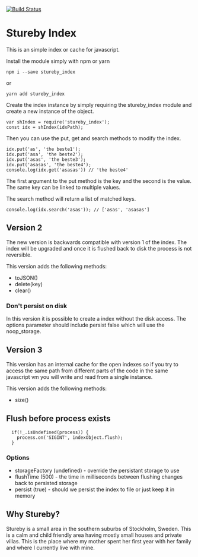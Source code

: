 [![Build Status](https://travis-ci.org/softbrix/stureby_index.svg?branch=master)](https://travis-ci.org/softbrix/stureby_index)

# Stureby Index
This is an simple index or cache for javascript.

Install the module simply with npm or yarn

```
npm i --save stureby_index
```

or

```
yarn add stureby_index
```

Create the index instance by simply requiring the stureby_index module and create a
new instance of the object.

```
var shIndex = require('stureby_index');
const idx = shIndex(idxPath);
```

Then you can use the put, get and search methods to modify the index.

```
idx.put('as', 'the beste1');
idx.put('asa', 'the beste2');
idx.put('asas', 'the beste3');
idx.put('asasas', 'the beste4');
console.log(idx.get('asasas')) // 'the beste4'
```

The first argument to the put method is the key and the second is the value.
The same key can be linked to multiple values.

The search method will return a list of matched keys.

```
console.log(idx.search('asas')); // ['asas', 'asasas']
```

## Version 2
The new version is backwards compatible with version 1 of the index. The index
will be upgraded and once it is flushed back to disk the process is not reversible.

This version adds the following methods:

- toJSON()
- delete(key)
- clear()

### Don't persist on disk
In this version it is possible to create a index without the disk access. The
options parameter should include persist false which will use the noop_storage.

## Version 3

This version has an internal cache for the open indexes so if you try to access the same path from different parts 
of the code in the same javascript vm you will write and read from a single instance.

This version adds the following methods:

- size()

## Flush before process exists
```
  if(!_.isUndefined(process)) {
    process.on('SIGINT', indexObject.flush);
  }
```

### Options

* storageFactory (undefined) - override the persistant storage to use
* flushTime (500) - the time in milliseconds between flushing changes back to persisted storage
* persist (true) - should we persist the index to file or just keep it in memory

## Why Stureby?
Stureby is a small area in the southern suburbs of Stockholm, Sweden. This is a
calm and child friendly area having mostly small houses and private villas.
This is the place where my mother spent her first year with her family and where
 I currently live with mine.
